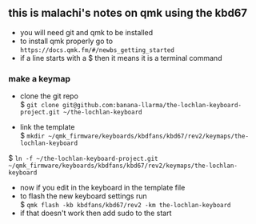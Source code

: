 ## this is malachi's notes on qmk using the kbd67

- you will need git and qmk to be installed
- to install qmk properly go to `https://docs.qmk.fm/#/newbs_getting_started`
- if a line starts with a $ then it means it is a terminal command

### make a keymap

- clone the git repo  
$ `git clone git@github.com:banana-llarma/the-lochlan-keyboard-project.git ~/the-lochlan-keyboard`

- link the template  
$ `mkdir ~/qmk_firmware/keyboards/kbdfans/kbd67/rev2/keymaps/the-lochlan-keyboard`

$ `ln -f ~/the-lochlan-keyboard-project.git ~/qmk_firmware/keyboards/kbdfans/kbd67/rev2/keymaps/the-lochlan-keyboard`

- now if you edit in the keyboard in the template file  
- to flash the new keyboard settings run  
$ `qmk flash -kb kbdfans/kbd67/rev2 -km the-lochlan-keyboard`
- if that doesn't  work then add sudo to the start
